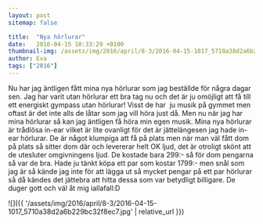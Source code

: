 ```yaml
---
layout: post
sitemap: false

title:  "Nya hörlurar"
date:   2016-04-15 10:33:29 +0100
thumbnail-img: /assets/img/2016/april/8-3/2016-04-15-1017_5710a38d2a6b229bc32f8ec7.jpg
author: Eva
tags: ["2016"]
---
```


Nu har jag äntligen fått mina nya hörlurar som jag beställde för några dagar sen. Jag har varit utan hörlurar ett bra tag nu och det är ju omöjligt att få till ett energiskt gympass utan hörlurar! Visst de har  ju musik på gymmet men oftast är det inte alls de låtar som jag vill höra just då. Men nu när jag har mina hörlurar så kan jag äntligen få höra min egen musik. Mina nya hörlurar är trådlösa in-ear vilket är lite ovanligt för det är jättelängesen jag hade in-ear hörlurar. De är något klumpiga att få på plats men när man väl fått dom på plats så sitter dom där och levererar helt OK ljud, det är otroligt skönt att de utesluter omgivningens ljud. De kostade bara 299:- så för dom pengarna så var de bra. Hade ju tänkt köpa ett par som kostar 1799:- men snål som jag är så kände jag inte för att lägga ut så mycket pengar på ett par hörlurar så då kändes det jättebra att hitta dessa som var betydligt billigare. De duger gott och väl åt mig iallafall:D

![]({{ '/assets/img/2016/april/8-3/2016-04-15-1017_5710a38d2a6b229bc32f8ec7.jpg'  | relative_url }})


